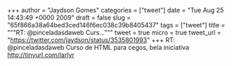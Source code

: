 
+++
author = "Jaydson Gomes"
categories = ["tweet"]
date = "Tue Aug 25 14:43:49 +0000 2009"
draft = false
slug = "65f866a38a64bed3ced146f6ec038c39b8405437"
tags = ["tweet"]
title = """RT: @pinceladasdaweb Curs..."""
tweet = true
micro = true
tweet_url = "https://twitter.com/jaydson/status/3535801993"
+++
RT: @pinceladasdaweb Curso de HTML para cegos, bela iniciativa http://tinyurl.com/larlyr
